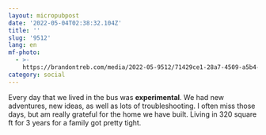 ```yaml
---
layout: micropubpost
date: '2022-05-04T02:38:32.104Z'
title: ''
slug: '9512'
lang: en
mf-photo:
  - >-
    https://brandontreb.com/media/2022-05-9512/71429ce1-28a7-4509-a5b4-483b3f13c1c2.jpeg
category: social
---
```

Every day that we lived in the bus was **experimental**. We had new adventures, new ideas, as well as lots of troubleshooting. I often miss those days, but am really grateful for the home we have built. Living in 320 square ft for 3 years for a family got pretty tight.
